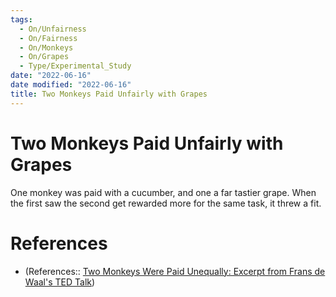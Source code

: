 ```yaml
---
tags:
  - On/Unfairness
  - On/Fairness
  - On/Monkeys
  - On/Grapes 
  - Type/Experimental_Study 
date: "2022-06-16"
date modified: "2022-06-16"
title: Two Monkeys Paid Unfairly with Grapes
---
```


# Two Monkeys Paid Unfairly with Grapes
One monkey was paid with a cucumber, and one a far tastier grape. When the first saw the second get rewarded more for the same task, it threw a fit.

# References
- (References:: [Two Monkeys Were Paid Unequally: Excerpt from Frans de Waal's TED Talk](https://www.youtube.com/watch?v=meiU6TxysCg))
